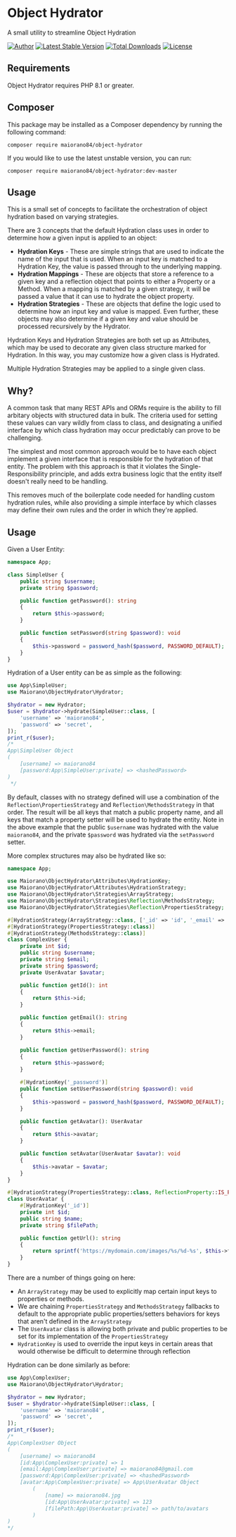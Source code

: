 # Object Hydrator

A small utility to streamline Object Hydration

[![Author](http://img.shields.io/badge/author-Matt%20Maiorano-blue.svg?style=flat-square)](https://mattmaiorano.com)
[![Latest Stable Version](https://poser.pugx.org/maiorano84/object-hydrator/v/stable)](https://packagist.org/packages/maiorano84/object-hydrator)
[![Total Downloads](https://poser.pugx.org/maiorano84/object-hydrator/downloads)](https://packagist.org/packages/maiorano84/object-hydrator)
[![License](https://poser.pugx.org/maiorano84/object-hydrator/license)](https://packagist.org/packages/maiorano84/object-hydrator)

## Requirements
Object Hydrator requires PHP 8.1 or greater.

## Composer
This package may be installed as a Composer dependency by running the following command:

`composer require maiorano84/object-hydrator`

If you would like to use the latest unstable version, you can run:

`composer require maiorano84/object-hydrator:dev-master`

## Usage
This is a small set of concepts to facilitate the orchestration of object hydration based on varying strategies.

There are 3 concepts that the default Hydration class uses in order to determine how a given input is applied to an
object:

* **Hydration Keys** - These are simple strings that are used to indicate the name of the input that is used. When an input key is matched to a Hydration Key, the value is passed through to the underlying mapping.
* **Hydration Mappings** - These are objects that store a reference to a given key and a reflection object that points to either a Property or a Method. When a mapping is matched by a given strategy, it will be passed a value that it can use to hydrate the object property.
* **Hydration Strategies** - These are objects that define the logic used to determine how an input key and value is mapped. Even further, these objects may also determine if a given key and value should be processed recursively by the Hydrator.

Hydration Keys and Hydration Strategies are both set up as Attributes, which may be used to decorate any given class structure marked for Hydration. In this way, you may customize how a given class is Hydrated.

Multiple Hydration Strategies may be applied to a single given class.

## Why?
A common task that many REST APIs and ORMs require is the ability to fill arbitary objects with structured data in bulk.
The criteria used for setting these values can vary wildly from class to class, and designating a unified interface by
which class hydration may occur predictably can prove to be challenging.

The simplest and most common approach would be to have each object implement a given interface that is responsible for
the hydration of that entity. The problem with this approach is that it violates the Single-Responsibility principle,
and adds extra business logic that the entity itself doesn't really need to be handling.

This removes much of the boilerplate code needed for handling custom hydration rules, while also providing a simple
interface by which classes may define their own rules and the order in which they're applied.

## Usage
Given a User Entity:

```php
namespace App;

class SimpleUser {
    public string $username;
    private string $password;

    public function getPassword(): string
    {
        return $this->password;
    }

    public function setPassword(string $password): void
    {
        $this->password = password_hash($password, PASSWORD_DEFAULT);
    }
}
```

Hydration of a User entity can be as simple as the following:

```php
use App\SimpleUser;
use Maiorano\ObjectHydrator\Hydrator;

$hydrator = new Hydrator;
$user = $hydrator->hydrate(SimpleUser::class, [
    'username' => 'maiorano84',
    'password' => 'secret',
]);
print_r($user);
/*
App\SimpleUser Object
(
    [username] => maiorano84
    [password:App\SimpleUser:private] => <hashedPassword>
)
 */
```

By default, classes with no strategy defined will use a combination of the `Reflection\PropertiesStrategy` and
`Reflection\MethodsStrategy` in that order. The result will be all keys that match a public property name, and all keys
that match a property setter will be used to hydrate the entity. Note in the above example that the public `$username`
was hydrated with the value `maiorano84`, and the private `$password` was hydrated via the `setPassword` setter.

More complex structures may also be hydrated like so:

```php
namespace App;

use Maiorano\ObjectHydrator\Attributes\HydrationKey;
use Maiorano\ObjectHydrator\Attributes\HydrationStrategy;
use Maiorano\ObjectHydrator\Strategies\ArrayStrategy;
use Maiorano\ObjectHydrator\Strategies\Reflection\MethodsStrategy;
use Maiorano\ObjectHydrator\Strategies\Reflection\PropertiesStrategy;

#[HydrationStrategy(ArrayStrategy::class, ['_id' => 'id', '_email' => 'email'])]
#[HydrationStrategy(PropertiesStrategy::class)]
#[HydrationStrategy(MethodsStrategy::class)]
class ComplexUser {
    private int $id;
    public string $username;
    private string $email;
    private string $password;
    private UserAvatar $avatar;

    public function getId(): int
    {
        return $this->id;
    }

    public function getEmail(): string
    {
        return $this->email;
    }

    public function getUserPassword(): string
    {
        return $this->password;
    }

    #[HydrationKey('_password')]
    public function setUserPassword(string $password): void
    {
        $this->password = password_hash($password, PASSWORD_DEFAULT);
    }

    public function getAvatar(): UserAvatar
    {
        return $this->avatar;
    }

    public function setAvatar(UserAvatar $avatar): void
    {
        $this->avatar = $avatar;
    }
}

#[HydrationStrategy(PropertiesStrategy::class, ReflectionProperty::IS_PUBLIC | ReflectionProperty::IS_PRIVATE)]
class UserAvatar {
    #[HydrationKey('_id')]
    private int $id;
    public string $name;
    private string $filePath;

    public function getUrl(): string
    {
        return sprintf('https://mydomain.com/images/%s/%d-%s', $this->filePath, $this->id, $this->name);
    }
}
```

There are a number of things going on here:

* An `ArrayStrategy` may be used to explicitly map certain input keys to properties or methods.
* We are chaining `PropertiesStrategy` and `MethodsStrategy` fallbacks to default to the appropriate public properties/setters behaviors for keys that aren't defined in the `ArrayStrategy`
* The `UserAvatar` class is allowing both private and public properties to be set for its implementation of the `PropertiesStrategy`
* `HydrationKey` is used to override the input keys in certain areas that would otherwise be difficult to determine through reflection

Hydration can be done similarly as before:

```php
use App\ComplexUser;
use Maiorano\ObjectHydrator\Hydrator;

$hydrator = new Hydrator;
$user = $hydrator->hydrate(SimpleUser::class, [
    'username' => 'maiorano84',
    'password' => 'secret',
]);
print_r($user);
/*
App\ComplexUser Object
(
    [username] => maiorano84
    [id:App\ComplexUser:private] => 1
    [email:App\ComplexUser:private] => maiorano84@gmail.com
    [password:App\ComplexUser:private] => <hashedPassword>
    [avatar:App\ComplexUser:private] => App\UserAvatar Object
        (
            [name] => maiorano84.jpg
            [id:App\UserAvatar:private] => 123
            [filePath:App\UserAvatar:private] => path/to/avatars
        )
)
*/
```